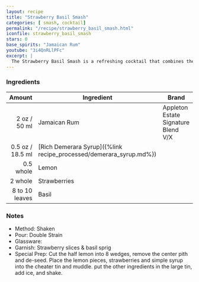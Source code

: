 ```yaml
---
layout: recipe
title: "Strawberry Basil Smash"
categories: [ smash, cocktail]
permalink: "/recipe/strawberry_basil_smash.html"
iconfile: strawberry_basil_smash
stars: 0
base_spirits: "Jamaican Rum"
youtube: "3i4QnRLlPFc"
excerpt: |
  The Strawberry Basil Smash is a refreshing cocktail that combines the sweetness of strawberries with the herbaceousness of basil.
---
```


### Ingredients

|         Amount | Ingredient                                               | Brand                               |
| -------------: | -------------------------------------------------------- | ----------------------------------- |
|           2 oz / 50 ml | Jamaican Rum                                             | Appleton Estate Signature Blend V/X |
|         0.5 oz / 18.5 ml | [Rich Demerara Syrup]({%link recipe_processed/demerara_syrup.md%}) |
|      0.5 whole | Lemon                                                    |
|        2 whole | Strawberries                                             |
| 8 to 10 leaves | Basil                                                    |

### Notes

- Method: Shaken
- Pour: Double Strain
- Glassware:
- Garnish: Strawberry slices & basil sprig
- Special Prep: Cut the half lemon into 8 wedges, remove the center pith and de-seed. Place the lemon pieces, strawberries and simple syrup into the cheater tin and muddle. put the other ingredients in the large tin, add ice, and shake.
